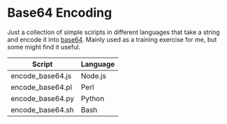 # Base64 Encoding

Just a collection of simple sciripts in different languages that take a string
and encode it into [base64](https://en.wikipedia.org/wiki/Base64).  Mainly used
as a training exercise for me, but some might find it useful.

| Script           | Language |
| ---------------- | -------- |
| encode_base64.js | Node.js  |
| encode_base64.pl | Perl     |
| encode_base64.py | Python   |
| encode_base64.sh | Bash     |
